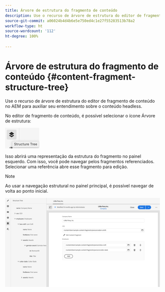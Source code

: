 ```yaml
---
title: Árvore de estrutura do fragmento de conteúdo
description: Use o recurso de árvore de estrutura do editor de fragmento de conteúdo no AEM para entender melhor seu conteúdo headless.
source-git-commit: a06024b4d4b6e5e750ed4c1e27f55283513b78a2
workflow-type: ht
source-wordcount: '112'
ht-degree: 100%

---
```


# Árvore de estrutura do fragmento de conteúdo {#content-fragment-structure-tree}

Use o recurso de árvore de estrutura do editor de fragmento de conteúdo no AEM para auxiliar seu entendimento sobre o conteúdo headless.

No editor de fragmento de conteúdo, é possível selecionar o ícone Árvore de estrutura:

![Árvore de estrutura do fragmento de conteúdo](assets/cfm-structuretree-01.png)

Isso abrirá uma representação da estrutura do fragmento no painel esquerdo. Com isso, você pode navegar pelos fragmentos referenciados. Selecionar uma referência abre esse fragmento para edição.

>[!NOTE]
>
>Ao usar a navegação estrutural no painel principal, é possível navegar de volta ao ponto inicial.

![Árvore de estrutura do fragmento de conteúdo](assets/cfm-structuretree-02.png)
